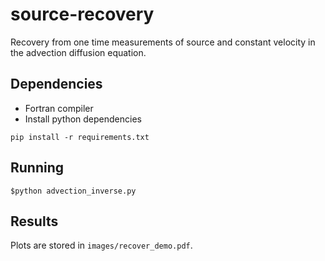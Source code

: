 # source-recovery

Recovery from one time measurements of source and constant velocity 
in the advection diffusion equation.

Dependencies
------------
- Fortran compiler
- Install python dependencies
```
pip install -r requirements.txt
```

Running
----
	$python advection_inverse.py

Results
----

Plots are stored in `images/recover_demo.pdf`.
